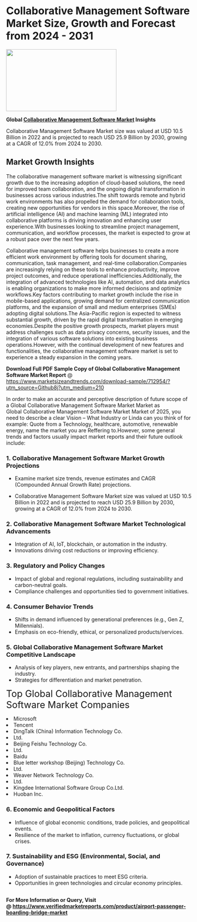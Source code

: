 <H1>Collaborative Management Software Market Size, Growth and Forecast from 2024 - 2031</H1><img class="aligncenter size-medium wp-image-584254" src="https://thirdeyenews.in/wp-content/uploads/2024/09/Global-Market-Research-300x168.jpeg" alt="" width="300" height="168" /><p><strong>Global&nbsp;<a href="https://www.marketsizeandtrends.com/download-sample/712954/?utm_source=Github8j?utm_medium=210">Collaborative Management Software Market</a> Insights</strong></p><p>Collaborative Management Software Market size was valued at USD 10.5 Billion in 2022 and is projected to reach USD 25.9 Billion by 2030, growing at a CAGR of 12.0% from 2024 to 2030.</p><p><h2>Market Growth Insights</h2> <p>The collaborative management software market is witnessing significant growth due to the increasing adoption of cloud-based solutions, the need for improved team collaboration, and the ongoing digital transformation in businesses across various industries.The shift towards remote and hybrid work environments has also propelled the demand for collaboration tools, creating new opportunities for vendors in this space.Moreover, the rise of artificial intelligence (AI) and machine learning (ML) integrated into collaborative platforms is driving innovation and enhancing user experience.With businesses looking to streamline project management, communication, and workflow processes, the market is expected to grow at a robust pace over the next few years.</p> <p>Collaborative management software helps businesses to create a more efficient work environment by offering tools for document sharing, communication, task management, and real-time collaboration.Companies are increasingly relying on these tools to enhance productivity, improve project outcomes, and reduce operational inefficiencies.Additionally, the integration of advanced technologies like AI, automation, and data analytics is enabling organizations to make more informed decisions and optimize workflows.Key factors contributing to market growth include the rise in mobile-based applications, growing demand for centralized communication platforms, and the expansion of small and medium enterprises (SMEs) adopting digital solutions.The Asia-Pacific region is expected to witness substantial growth, driven by the rapid digital transformation in emerging economies.Despite the positive growth prospects, market players must address challenges such as data privacy concerns, security issues, and the integration of various software solutions into existing business operations.However, with the continual development of new features and functionalities, the collaborative management software market is set to experience a steady expansion in the coming years.</p> <p><span class=""><strong>Download Full PDF Sample Copy of Global Collaborative Management Software Market Report</strong> @ <a href="https://www.marketsizeandtrends.com/download-sample/712954/?utm_source=Github8j?utm_medium=210" target="_blank">https://www.marketsizeandtrends.com/download-sample/712954/?utm_source=Github8j?utm_medium=210</a></span></p><p>In order to make an accurate and perceptive description of future scope of a Global&nbsp;Collaborative Management Software Market Market as Global&nbsp;Collaborative Management Software Market Market of 2025, you need to describe a clear Vision &ndash; What Industry or Linda can you think of for example: Quote from a Technology, healthcare, automotive, renewable energy, name the market you are Reffering to.However, some general trends and factors usually impact market reports and their future outlook include:</p><h3>1.&nbsp;<strong>Collaborative Management Software Market Growth Projections</strong></h3><ul><li>Examine market size trends, revenue estimates and CAGR (Compounded Annual Growth Rate) projections.</li><li><p>Collaborative Management Software Market size was valued at USD 10.5 Billion in 2022 and is projected to reach USD 25.9 Billion by 2030, growing at a CAGR of 12.0% from 2024 to 2030.</p></li></ul><h3>2.&nbsp;<strong>Collaborative Management Software Market Technological Advancements</strong></h3><ul><li>Integration of AI, IoT, blockchain, or automation in the industry.</li><li>Innovations driving cost reductions or improving efficiency.</li></ul><h3>3.&nbsp;<strong>Regulatory and Policy Changes</strong></h3><ul><li>Impact of global and regional regulations, including sustainability and carbon-neutral goals.</li><li>Compliance challenges and opportunities tied to government initiatives.</li></ul><h3>4.&nbsp;<strong>Consumer Behavior Trends</strong></h3><ul><li>Shifts in demand influenced by generational preferences (e.g., Gen Z, Millennials).</li><li>Emphasis on eco-friendly, ethical, or personalized products/services.</li></ul><h3>5.&nbsp;<strong>Global Collaborative Management Software Market Competitive Landscape</strong></h3><ul><li>Analysis of key players, new entrants, and partnerships shaping the industry.</li><li>Strategies for differentiation and market penetration.</li></ul><p data-pm-slice="1 1 []"><span style="color: inherit; font-family: inherit; font-size: 25px;">Top Global Collaborative Management Software Market Companies</span></p><div class="" data-test-id=""><p><li>Microsoft</li><li> Tencent</li><li> DingTalk (China) Information Technology Co.</li><li> Ltd.</li><li> Beijing Feishu Technology Co.</li><li> Ltd.</li><li> Baidu</li><li> Blue letter workshop (Beijing) Technology Co.</li><li> Ltd.</li><li> Weaver Network Technology Co.</li><li> Ltd.</li><li> Kingdee International Software Group Co.Ltd.</li><li> Huoban Inc.</li></p></div><h3>6.&nbsp;<strong>Economic and Geopolitical Factors</strong></h3><ul><li>Influence of global economic conditions, trade policies, and geopolitical events.</li><li>Resilience of the market to inflation, currency fluctuations, or global crises.</li></ul><h3>7.&nbsp;<strong>Sustainability and ESG (Environmental, Social, and Governance)</strong></h3><ul><li>Adoption of sustainable practices to meet ESG criteria.</li><li>Opportunities in green technologies and circular economy principles.</li></ul><h2><strong style="font-size: 14px;">For More Information or Query, Visit @&nbsp;</strong><a style="background-color: #ffffff; font-size: 14px;" href="https://www.marketsizeandtrends.com/report/collaborative-management-software-market/" target="_blank">https://www.verifiedmarketreports.com/product/airport-passenger-boarding-bridge-market</a></h2>